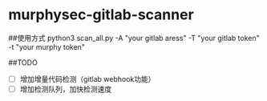 # murphysec-gitlab-scanner

##使用方式
python3 scan_all.py -A "your gitlab aress" -T "your gitlab token" -t "your murphy token"

##TODO
* [ ] 增加增量代码检测（gitlab webhook功能）
* [ ] 增加检测队列，加快检测速度
